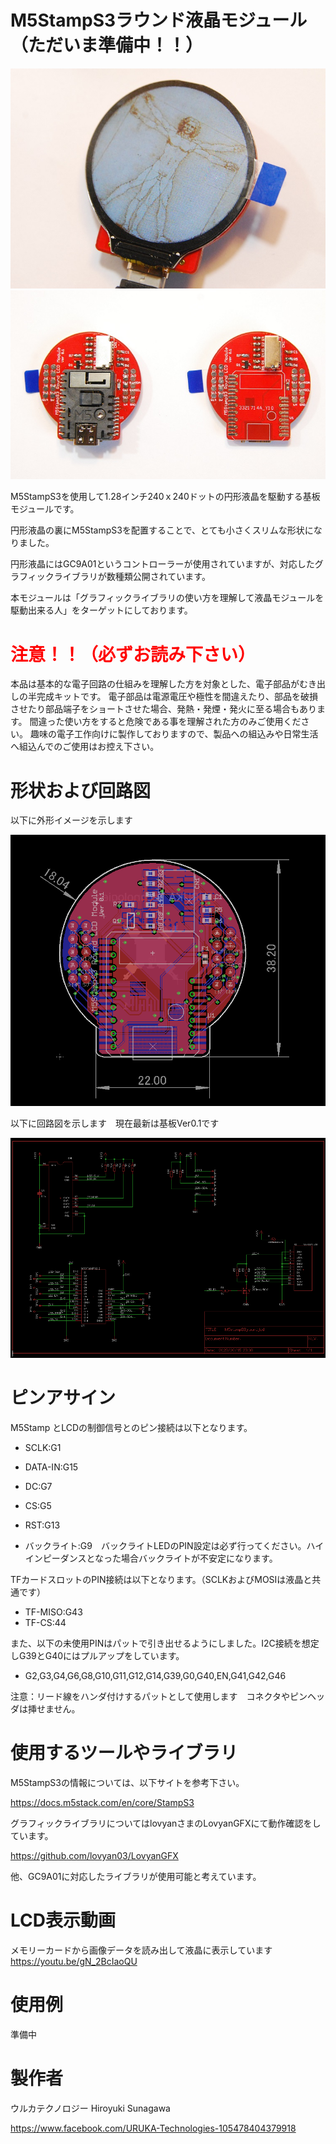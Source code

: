# M5StampS3ラウンド液晶モジュール（ただいま準備中！！）

![](gaiken2.jpg)
![](gaiken1.jpg)

M5StampS3を使用して1.28インチ240ｘ240ドットの円形液晶を駆動する基板モジュールです。

円形液晶の裏にM5StampS3を配置することで、とても小さくスリムな形状になりました。

円形液晶にはGC9A01というコントローラーが使用されていますが、対応したグラフィックライブラリが数種類公開されています。

本モジュールは「グラフィックライブラリの使い方を理解して液晶モジュールを駆動出来る人」をターゲットにしております。


# <span style="color: red;">注意！！（必ずお読み下さい）</span>

本品は基本的な電子回路の仕組みを理解した方を対象とした、電子部品がむき出しの半完成キットです。
電子部品は電源電圧や極性を間違えたり、部品を破損させたり部品端子をショートさせた場合、発熱・発煙・発火に至る場合もあります。
間違った使い方をすると危険である事を理解された方のみご使用ください。
趣味の電子工作向けに製作しておりますので、製品への組込みや日常生活へ組込んでのご使用はお控え下さい。



# 形状および回路図

以下に外形イメージを示します

![](pcb_image.png)



以下に回路図を示します　現在最新は基板Ver0.1です

![](schematic.png)





# ピンアサイン

M5Stamp とLCDの制御信号とのピン接続は以下となります。

- SCLK:G1

- DATA-IN:G15

- DC:G7

- CS:G5

- RST:G13

- バックライト:G9　バックライトLEDのPIN設定は必ず行ってください。ハイインピーダンスとなった場合バックライトが不安定になります。

TFカードスロットのPIN接続は以下となります。（SCLKおよびMOSIは液晶と共通です）

- TF-MISO:G43
- TF-CS:44

また、以下の未使用PINはパットで引き出せるようにしました。I2C接続を想定しG39とG40にはプルアップをしています。

- G2,G3,G4,G6,G8,G10,G11,G12,G14,G39,G0,G40,EN,G41,G42,G46

  
注意：リード線をハンダ付けするパットとして使用します　コネクタやピンヘッダは挿せません。


# 使用するツールやライブラリ

M5StampS3の情報については、以下サイトを参考下さい。

https://docs.m5stack.com/en/core/StampS3

グラフィックライブラリについてはlovyanさまのLovyanGFXにて動作確認をしています。

https://github.com/lovyan03/LovyanGFX

他、GC9A01に対応したライブラリが使用可能と考えています。



# LCD表示動画

メモリーカードから画像データを読み出して液晶に表示しています
https://youtu.be/gN_2BcIaoQU




# 使用例

準備中





# 製作者

ウルカテクノロジー
Hiroyuki Sunagawa

https://www.facebook.com/URUKA-Technologies-105478404379918
